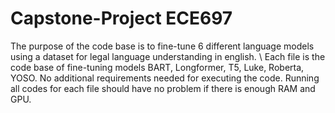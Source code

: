 # Capstone-Project ECE697
The purpose of the code base is to fine-tune 6 different language models using a dataset for legal language understanding in english. \\
Each file is the code base of fine-tuning models BART, Longformer, T5, Luke, Roberta, YOSO.
No additional requirements needed for executing the code. 
Running all codes for each file should have no problem if there is enough RAM and GPU.

